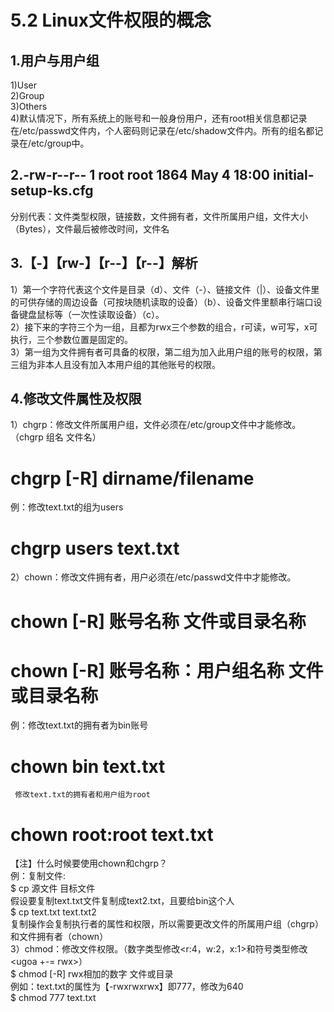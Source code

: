 # 5.2 Linux文件权限的概念  
## 1.用户与用户组  
1)User  
2)Group  
3)Others  
4)默认情况下，所有系统上的账号和一般身份用户，还有root相关信息都记录在/etc/passwd文件内，个人密码则记录在/etc/shadow文件内。所有的组名都记录在/etc/group中。  
## 2.-rw-r--r-- 1 root root 1864 May 4 18:00 initial-setup-ks.cfg  
分别代表：文件类型权限，链接数，文件拥有者，文件所属用户组，文件大小（Bytes），文件最后被修改时间，文件名  
## 3.【-】【rw-】【r--】【r--】解析    
1）第一个字符代表这个文件是目录（d）、文件（-）、链接文件（|）、设备文件里的可供存储的周边设备（可按块随机读取的设备）（b）、设备文件里额串行端口设备键盘鼠标等（一次性读取设备）（c）。    
2）接下来的字符三个为一组，且都为rwx三个参数的组合，r可读，w可写，x可执行，三个参数位置是固定的。  
3）第一组为文件拥有者可具备的权限，第二组为加入此用户组的账号的权限，第三组为非本人且没有加入本用户组的其他账号的权限。  
## 4.修改文件属性及权限   
1）chgrp：修改文件所属用户组，文件必须在/etc/group文件中才能修改。（chgrp 组名 文件名）  
  # chgrp [-R] dirname/filename  
  例：修改text.txt的组为users  
  # chgrp users text.txt  
2）chown：修改文件拥有者，用户必须在/etc/passwd文件中才能修改。  
  # chown [-R] 账号名称 文件或目录名称  
  # chown [-R] 账号名称：用户组名称 文件或目录名称  
  例：修改text.txt的拥有者为bin账号  
  # chown bin text.txt  
     修改text.txt的拥有者和用户组为root  
  # chown root:root text.txt  
【注】什么时候要使用chown和chgrp？  
  例：复制文件:  
  $ cp 源文件 目标文件  
  假设要复制text.txt文件复制成text2.txt，且要给bin这个人  
  $ cp text.txt text.txt2  
  复制操作会复制执行者的属性和权限，所以需要更改文件的所属用户组（chgrp）和文件拥有者（chown）  
3）chmod：修改文件权限。（数字类型修改<r:4，w:2，x:1>和符号类型修改<ugoa +-= rwx>）  
  $ chmod [-R] rwx相加的数字 文件或目录  
  例如：text.txt的属性为【-rwxrwxrwx】即777，修改为640  
  $ chmod 777 text.txt  
  
  
  
  
  
  
  
  
  
  
  
  
  
  
  
  
  
  
  
  


